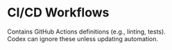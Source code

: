 # CI/CD Workflows

Contains GitHub Actions definitions (e.g., linting, tests).  
Codex can ignore these unless updating automation.
